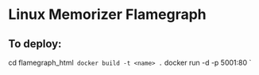 # Linux Memorizer Flamegraph

## To deploy:

cd flamegraph_html`
docker build -t <name> .`
docker run -d -p 5001:80 <name>`

